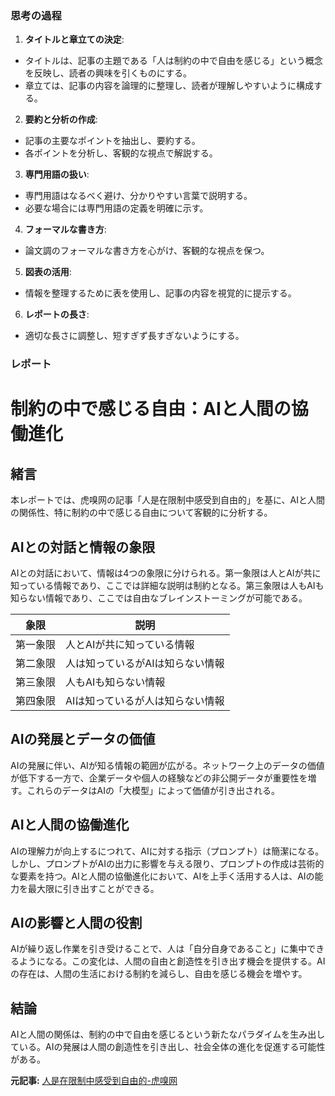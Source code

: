 ### 思考の過程

1. **タイトルと章立ての決定**:
 - タイトルは、記事の主題である「人は制約の中で自由を感じる」という概念を反映し、読者の興味を引くものにする。
 - 章立ては、記事の内容を論理的に整理し、読者が理解しやすいように構成する。

2. **要約と分析の作成**:
 - 記事の主要なポイントを抽出し、要約する。
 - 各ポイントを分析し、客観的な視点で解説する。

3. **専門用語の扱い**:
 - 専門用語はなるべく避け、分かりやすい言葉で説明する。
 - 必要な場合には専門用語の定義を明確に示す。

4. **フォーマルな書き方**:
 - 論文調のフォーマルな書き方を心がけ、客観的な視点を保つ。

5. **図表の活用**:
 - 情報を整理するために表を使用し、記事の内容を視覚的に提示する。

6. **レポートの長さ**:
 - 適切な長さに調整し、短すぎず長すぎないようにする。

### レポート

# 制約の中で感じる自由：AIと人間の協働進化

## 緒言

本レポートでは、虎嗅网の記事「人是在限制中感受到自由的」を基に、AIと人間の関係性、特に制約の中で感じる自由について客観的に分析する。

## AIとの対話と情報の象限

AIとの対話において、情報は4つの象限に分けられる。第一象限は人とAIが共に知っている情報であり、ここでは詳細な説明は制約となる。第三象限は人もAIも知らない情報であり、ここでは自由なブレインストーミングが可能である。

| 象限 | 説明 |
|---|---|
| 第一象限 | 人とAIが共に知っている情報 |
| 第二象限 | 人は知っているがAIは知らない情報 |
| 第三象限 | 人もAIも知らない情報 |
| 第四象限 | AIは知っているが人は知らない情報 |

## AIの発展とデータの価値

AIの発展に伴い、AIが知る情報の範囲が広がる。ネットワーク上のデータの価値が低下する一方で、企業データや個人の経験などの非公開データが重要性を増す。これらのデータはAIの「大模型」によって価値が引き出される。

## AIと人間の協働進化

AIの理解力が向上するにつれて、AIに対する指示（プロンプト）は簡潔になる。しかし、プロンプトがAIの出力に影響を与える限り、プロンプトの作成は芸術的な要素を持つ。AIと人間の協働進化において、AIを上手く活用する人は、AIの能力を最大限に引き出すことができる。

## AIの影響と人間の役割

AIが繰り返し作業を引き受けることで、人は「自分自身であること」に集中できるようになる。この変化は、人間の自由と創造性を引き出す機会を提供する。AIの存在は、人間の生活における制約を減らし、自由を感じる機会を増やす。

## 結論

AIと人間の関係は、制約の中で自由を感じるという新たなパラダイムを生み出している。AIの発展は人間の創造性を引き出し、社会全体の進化を促進する可能性がある。

**元記事:** [人是在限制中感受到自由的-虎嗅网](https://www.huxiu.com/article/4179294.html)